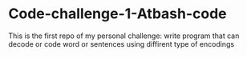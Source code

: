 # Code-challenge-1-Atbash-code
This is the first repo of my personal challenge: write program that can decode or code word or sentences using diffirent type of encodings
